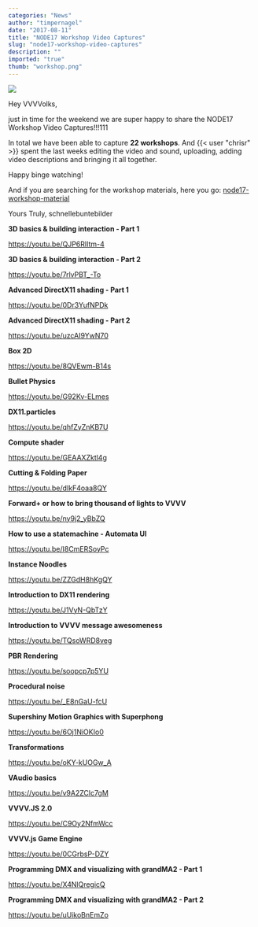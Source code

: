 ```yaml
---
categories: "News"
author: "timpernagel"
date: "2017-08-11"
title: "NODE17 Workshop Video Captures"
slug: "node17-workshop-video-captures"
description: ""
imported: "true"
thumb: "workshop.png"
---
```



![](workshop.png) 

Hey VVVVolks,

just in time for the weekend we are super happy to share the NODE17 Workshop Video Captures!!!111

In total we have been able to capture **22 workshops**. And {{< user "chrisr" >}} spent the last weeks editing the video and sound, uploading, adding video descriptions and bringing it all together.

Happy binge watching!

And if you are searching for the workshop materials, here you go: [node17-workshop-material](/blog/2017/node17-workshop-material)

Yours Truly,
schnellebuntebilder
 
<!--{SPLIT()}-->

**3D basics & building interaction - Part 1**

<https://youtu.be/QJP6RlItm-4>

**3D basics & building interaction - Part 2**

<https://youtu.be/7rlvPBT_-To>

**Advanced DirectX11 shading  - Part 1**

<https://youtu.be/0Dr3YufNPDk>

**Advanced DirectX11 shading  - Part 2**

<https://youtu.be/uzcAI9YwN70>

**Box 2D**

<https://youtu.be/8QVEwm-B14s>

**Bullet Physics**

<https://youtu.be/G92Kv-ELmes>

**DX11.particles**

<https://youtu.be/qhfZyZnKB7U>

**Compute shader**

<https://youtu.be/GEAAXZktl4g>

**Cutting & Folding Paper**

<https://youtu.be/dIkF4oaa8QY>

**Forward+ or how to bring thousand of lights to VVVV**

<https://youtu.be/ny9j2_yBbZQ>

**How to use a statemachine - Automata UI**

<https://youtu.be/I8CmERSoyPc>

**Instance Noodles**

<https://youtu.be/ZZGdH8hKgQY>
<!--~~~-->
**Introduction to DX11 rendering**

<https://youtu.be/J1VyN-QbTzY>

**Introduction to VVVV message awesomeness**

<https://youtu.be/TQsoWRD8veg>

**PBR Rendering**

<https://youtu.be/soopcp7p5YU>

**Procedural noise**

<https://youtu.be/_E8nGaU-fcU>

**Supershiny Motion Graphics with Superphong**

<https://youtu.be/6Oj1NiOKIo0>

**Transformations**

<https://youtu.be/oKY-kUOGw_A>

**VAudio basics**

<https://youtu.be/v9A2ZClc7gM>

**VVVV.JS 2.0**

<https://youtu.be/C9Oy2NfmWcc>

**VVVV.js Game Engine**

<https://youtu.be/0CGrbsP-DZY>

**Programming DMX and visualizing with grandMA2 - Part 1**

https://youtu.be/X4NlQregicQ

**Programming DMX and visualizing with grandMA2 - Part 2**

https://youtu.be/uUikoBnEmZo

<!--{SPLIT}-->